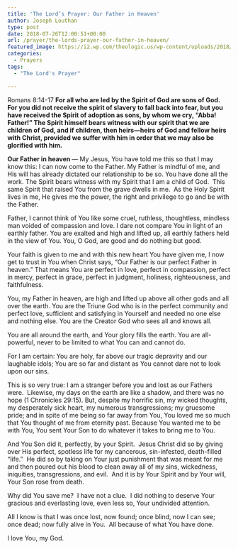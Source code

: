```yaml
---
title: 'The Lord’s Prayer: Our Father in Heaven'
author: Joseph Louthan
type: post
date: 2018-07-26T12:00:51+00:00
url: /prayer/the-lords-prayer-our-father-in-heaven/
featured_image: https://i2.wp.com/theologic.us/wp-content/uploads/2018/07/f91fde4c4c5136761be8349db8c34cf4.png?resize=445%2C347
categories:
  - Prayers
tags:
  - "The Lord's Prayer"

---
```

<p class="p1">
  Romans 8:14-17 <b>For all who are led by the Spirit of God are sons of God. For you did not receive the spirit of slavery to fall back into fear, but you have received the Spirit of adoption as sons, by whom we cry, “Abba! Father!” The Spirit himself bears witness with our spirit that we are children of God, and if children, then heirs—heirs of God and fellow heirs with Christ, provided we suffer with him in order that we may also be glorified with him.</b>
</p>

<p class="p1">
  <b>Our Father in heaven </b>— My Jesus, You have told me this so that I may know this: I can now come to the Father. My Father is mindful of me, and His will has already dictated our relationship to be so. You have done all the work. The Spirit bears witness with my Spirit that I am a child of God.<span class="Apple-converted-space">  </span>This same Spirit that raised You from the grave dwells in me.<span class="Apple-converted-space">  </span>As the Holy Spirit lives in me, He gives me the power, the right and privilege to go and be with the Father.
</p>

<p class="p1">
  Father, I cannot think of You like some cruel, ruthless, thoughtless, mindless man voided of compassion and love. I dare not compare You in light of an earthly father. You are exalted and high and lifted up, all earthly fathers held in the view of You. You, O God, are good and do nothing but good.
</p>

<p class="p1">
  Your faith is given to me and with this new heart You have given me, I now get to trust in You when Christ says, “Our Father is our perfect Father in heaven.” That means You are perfect in love, perfect in compassion, perfect in mercy, perfect in grace, perfect in judgment, holiness, righteousness, and faithfulness.
</p>

<p class="p1">
  You, my Father in heaven, are high and lifted up above all other gods and all over the earth. You are the Triune God who is in the perfect community and perfect love, sufficient and satisfying in Yourself and needed no one else and nothing else. You are the Creator God who sees all and knows all.
</p>

<p class="p1">
  You are all around the earth, and Your glory fills the earth. You are all-powerful, never to be limited to what You can and cannot do.
</p>

<p class="p1">
  For I am certain: You are holy, far above our tragic depravity and our laughable idols; You are so far and distant as You cannot dare not to look upon our sins.
</p>

<p class="p1">
  This is so very true: I am a stranger before you and lost as our Fathers were.<span class="Apple-converted-space">  </span>Likewise, my days on the earth are like a shadow, and there was no hope (1 Chronicles 29:15). But, despite my horrific sin, my wicked thoughts, my desperately sick heart, my numerous transgressions; my gruesome pride; and in spite of me being so far away from You, You loved me so much that You thought of me from eternity past. Because You wanted me to be with You, You sent Your Son to do whatever it takes to bring me to You.<span class="Apple-converted-space">  </span>
</p>

<p class="p1">
  And You Son did it, perfectly, by your Spirit.<span class="Apple-converted-space">  </span>Jesus Christ did so by giving over His perfect, spotless life for my cancerous, sin-infested, death-filled “life.”<span class="Apple-converted-space">  </span>He did so by taking on Your just punishment that was meant for me and then poured out his blood to clean away all of my sins, wickedness, iniquities, transgressions, and evil.<span class="Apple-converted-space">  </span>And it is by Your Spirit and by Your will, Your Son rose from death.
</p>

<p class="p1">
  Why did You save me?<span class="Apple-converted-space">  </span>I have not a clue.<span class="Apple-converted-space">  </span>I did nothing to deserve Your gracious and everlasting love, even less so, Your undivided attention.
</p>

<p class="p1">
  All I know is that I was once lost, now found; once blind, now I can see; once dead; now fully alive in You.<span class="Apple-converted-space">  </span>All because of what You have done.
</p>

<p class="p1">
  I love You, my God.
</p>